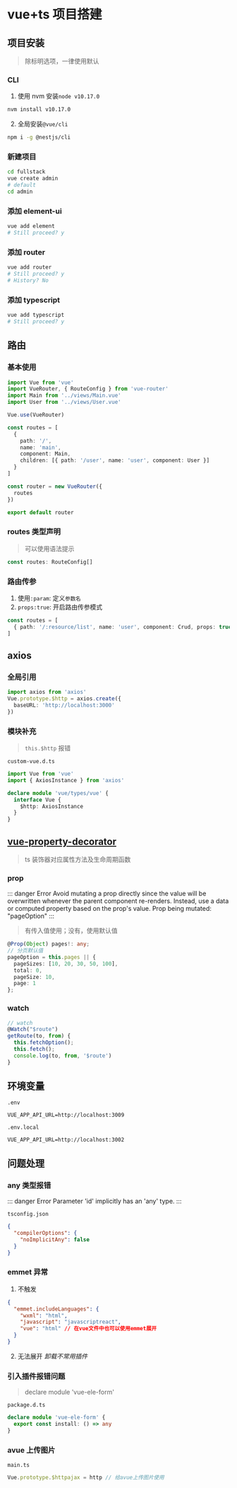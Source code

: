 # vue+ts 项目搭建

## 项目安装

> 除标明选项，一律使用默认

### CLI

1. 使用 nvm 安装`node v10.17.0`

```bash
nvm install v10.17.0
```

2. 全局安装`@vue/cli`

```bash
npm i -g @nestjs/cli
```

### 新建项目

```bash
cd fullstack
vue create admin
# default
cd admin
```

### 添加 element-ui

```bash
vue add element
# Still proceed? y
```

### 添加 router

```bash
vue add router
# Still proceed? y
# History? No
```

### 添加 typescript

```bash
vue add typescript
# Still proceed? y
```

## 路由

### 基本使用

```ts
import Vue from 'vue'
import VueRouter, { RouteConfig } from 'vue-router'
import Main from '../views/Main.vue'
import User from '../views/User.vue'

Vue.use(VueRouter)

const routes = [
  {
    path: '/',
    name: 'main',
    component: Main,
    children: [{ path: '/user', name: 'user', component: User }]
  }
]

const router = new VueRouter({
  routes
})

export default router
```

### routes 类型声明

> 可以使用语法提示

```ts
const routes: RouteConfig[]
```

### 路由传参

1. 使用`:param`: 定义`参数名`
2. `props:true`: 开启路由传参模式

```ts
const routes = [
  { path: '/:resource/list', name: 'user', component: Crud, props: true }
]
```

## axios

### 全局引用

```ts
import axios from 'axios'
Vue.prototype.$http = axios.create({
  baseURL: 'http://localhost:3000'
})
```

### 模块补充

> `this.$http` 报错

`custom-vue.d.ts`

```ts
import Vue from 'vue'
import { AxiosInstance } from 'axios'

declare module 'vue/types/vue' {
  interface Vue {
    $http: AxiosInstance
  }
}
```

## [vue-property-decorator](https://github.com/kaorun343/vue-property-decorator)

> ts 装饰器对应属性方法及生命周期函数

### prop

::: danger Error
Avoid mutating a prop directly since the value will be overwritten whenever the parent component re-renders. Instead, use a data or computed property based on the prop's value. Prop being mutated: "pageOption"
:::

> 有传入值使用；没有，使用默认值

```ts
@Prop(Object) pages!: any;
// 分页默认值
pageOption = this.pages || {
  pageSizes: [10, 20, 30, 50, 100],
  total: 0,
  pageSize: 10,
  page: 1
};
```

### watch

```ts
// watch
@Watch("$route")
getRoute(to, from) {
  this.fetchOption();
  this.fetch();
  console.log(to, from, '$route')
}
```

## 环境变量

`.env`

```
VUE_APP_API_URL=http://localhost:3009
```

`.env.local`

```
VUE_APP_API_URL=http://localhost:3002
```

## 问题处理

### any 类型报错

::: danger Error
Parameter 'id' implicitly has an 'any' type.
:::

`tsconfig.json`

```json
{
  "compilerOptions": {
    "noImplicitAny": false
  }
}
```

### emmet 异常

1. 不触发

```json
{
  "emmet.includeLanguages": {
    "wxml": "html",
    "javascript": "javascriptreact",
    "vue": "html" // 在vue文件中也可以使用emmet展开
  }
}
```

2. 无法展开
   _卸载不常用插件_

### 引入插件报错问题

> declare module 'vue-ele-form'

`package.d.ts`

```ts
declare module 'vue-ele-form' {
  export const install: () => any
}
```

### avue 上传图片

`main.ts`

```ts
Vue.prototype.$httpajax = http // 给avue上传图片使用
```
